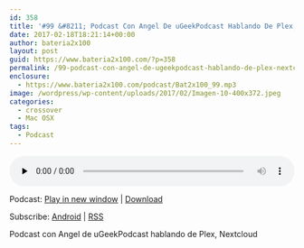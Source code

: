 ```yaml
---
id: 358
title: '#99 &#8211; Podcast Con Angel De uGeekPodcast Hablando De Plex, Nextcloud'
date: 2017-02-18T18:21:14+00:00
author: bateria2x100
layout: post
guid: https://www.bateria2x100.com/?p=358
permalink: /99-podcast-con-angel-de-ugeekpodcast-hablando-de-plex-nextcloud/
enclosure:
  - https://www.bateria2x100.com/podcast/Bat2x100_99.mp3
image: /wordpress/wp-content/uploads/2017/02/Imagen-10-400x372.jpeg
categories:
  - crossover
  - Mac OSX
tags:
  - Podcast
---
```

<div class="powerpress_player" id="powerpress_player_5948">
  <audio class="wp-audio-shortcode" id="audio-358-101" preload="none" style="width: 100%;" controls="controls"><source type="audio/mpeg" src="https://www.bateria2x100.com/podcast/Bat2x100_99.mp3?_=101" /><a href="https://www.bateria2x100.com/podcast/Bat2x100_99.mp3">https://www.bateria2x100.com/podcast/Bat2x100_99.mp3</a></audio>
</div>

<p class="powerpress_links powerpress_links_mp3">
  Podcast: <a href="https://www.bateria2x100.com/podcast/Bat2x100_99.mp3" class="powerpress_link_pinw" target="_blank" title="Play in new window" onclick="return powerpress_pinw('https://www.bateria2x100.com/?powerpress_pinw=358-podcast');" rel="nofollow">Play in new window</a> | <a href="https://www.bateria2x100.com/podcast/Bat2x100_99.mp3" class="powerpress_link_d" title="Download" rel="nofollow" download="Bat2x100_99.mp3">Download</a>
</p>

<p class="powerpress_links powerpress_subscribe_links">
  Subscribe: <a href="https://subscribeonandroid.com/www.bateria2x100.com/feed/podcast/" class="powerpress_link_subscribe powerpress_link_subscribe_android" title="Subscribe on Android" rel="nofollow">Android</a> | <a href="https://www.bateria2x100.com/feed/podcast/" class="powerpress_link_subscribe powerpress_link_subscribe_rss" title="Subscribe via RSS" rel="nofollow">RSS</a>
</p>

Podcast con Angel de uGeekPodcast hablando de Plex, Nextcloud